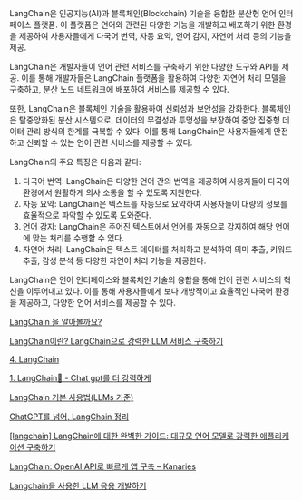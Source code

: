 LangChain은 인공지능(AI)과 블록체인(Blockchain) 기술을 융합한 분산형 언어 인터페이스 플랫폼. 이 플랫폼은 언어와 관련된 다양한 기능을 개발하고 배포하기 위한 환경을 제공하여 사용자들에게 다국어 번역, 자동 요약, 언어 감지, 자연어 처리 등의 기능을 제공.

LangChain은 개발자들이 언어 관련 서비스를 구축하기 위한 다양한 도구와 API를 제공. 이를 통해 개발자들은 LangChain 플랫폼을 활용하여 다양한 자연어 처리 모델을 구축하고, 분산 노드 네트워크에 배포하여 서비스를 제공할 수 있다.

또한, LangChain은 블록체인 기술을 활용하여 신뢰성과 보안성을 강화한다. 블록체인은 탈중앙화된 분산 시스템으로, 데이터의 무결성과 투명성을 보장하여 중앙 집중형 데이터 관리 방식의 한계를 극복할 수 있다. 이를 통해 LangChain은 사용자들에게 안전하고 신뢰할 수 있는 언어 관련 서비스를 제공할 수 있다.

LangChain의 주요 특징은 다음과 같다:

1. 다국어 번역: LangChain은 다양한 언어 간의 번역을 제공하여 사용자들이 다국어 환경에서 원활하게 의사 소통을 할 수 있도록 지원한다.
2. 자동 요약: LangChain은 텍스트를 자동으로 요약하여 사용자들이 대량의 정보를 효율적으로 파악할 수 있도록 도와준다.
3. 언어 감지: LangChain은 주어진 텍스트에서 언어를 자동으로 감지하여 해당 언어에 맞는 처리를 수행할 수 있다.
4. 자연어 처리: LangChain은 텍스트 데이터를 처리하고 분석하여 의미 추출, 키워드 추출, 감성 분석 등 다양한 자연어 처리 기능을 제공한다.

LangChain은 언어 인터페이스와 블록체인 기술의 융합을 통해 언어 관련 서비스의 혁신을 이루어내고 있다. 이를 통해 사용자들에게 보다 개방적이고 효율적인 다국어 환경을 제공하고, 다양한 언어 서비스를 제공할 수 있다.

[LangChain 을 알아볼까요?](https://revf.tistory.com/280)

[LangChain이란? LangChain으로 강력한 LLM 서비스 구축하기](https://hipster4020.tistory.com/189)

[4. LangChain](https://wikidocs.net/195808)

[1. LangChain🔗 - Chat gpt를 더 강력하게](https://velog.io/@skkumin/1.-LangChain-Chat-gpt를-더-강력하게)

[LangChain 기본 사용법(LLMs 기준)](https://fallenangel13th.tistory.com/20)

[ChatGPT를 넘어, LangChain 정리](https://zzaebok.github.io/machine_learning/llm/langchain/)

[[langchain] LangChain에 대한 완벽한 가이드: 대규모 언어 모델로 강력한 애플리케이션 구축하기](https://codehive.kr/entry/langchain-LangChain에-대한-완벽한-가이드-대규모-언어-모델로-강력한-애플리케이션-구축하기)

[LangChain: OpenAI API로 빠르게 앱 구축 – Kanaries](https://docs.kanaries.net/ko/articles/langchain-openai)

[Langchain을 사용한 LLM 응용 개발하기](https://corp.onda.me/post/developing-llm-applications-with-langchain)
